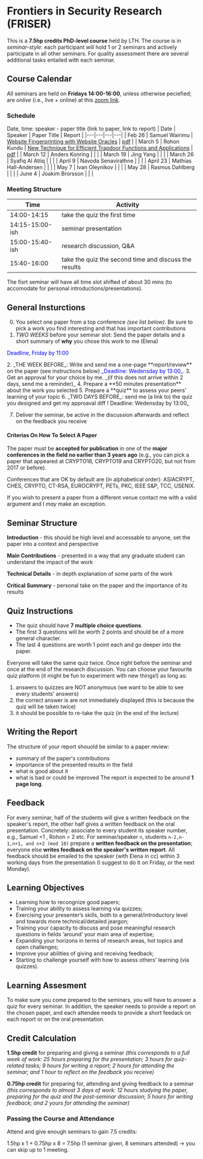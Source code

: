 # Frontiers in Security Research (FRISER)
This is a **7.5hp credits PhD-level course** held by LTH. The course is in *seminar-style*: each participant will hold 1 or 2 seminars and actively participate in all other seminars. For quality assessment there are several additional tasks entailed with each seminar.

## Course Calendar
All seminars are held on **Fridays 14:00-16:00**, unless otherwise peciefied; are *onlive* (i.e., live + online) at this [zoom link](https://lu-se.zoom.us/j/68780371625).

### Schedule
Date, time: speaker - paper title (link to paper, link to report)
| Date  | Speaker  | Paper Title  | Report  | 
|---|---|---|---|
| Feb 26  | Samuel Wairimu  | [Website Fingerprinting with Website Oracles](https://content.sciendo.com/downloadpdf/journals/popets/2020/1/article-p235.xml)  | [pdf](https://github.com/epagnin/frontiers-in-security-research/blob/main/Website%20Fingerprinting%20with%20Website%20Oracles%20-%20Report.pdf)  |
| March 5  | Rohon Kundu  | [New Technique for Efficient Trapdoor Functions and Applications](https://link.springer.com/content/pdf/10.1007%2F978-3-030-17659-4_2.pdf)  | [pdf](https://github.com/epagnin/frontiers-in-security-research/blob/main/New%20Techniques%20%20-%20Report.pdf)  |
| March 12  | Anders Konring  |   |   |
| March 19  | Jing Yang  |   |   |
| March 26  | Syafiq Al Atiiq |   |   |
| April 9  | Navoda Senavirathne  |   |   |
| April 23  | Mathias Hall-Andersen  |   |   |
| May 7  | Ivan Oleynikov  |   |   |
| May 28  | Rasmus Dahlberg  |   |   |
| June 4  | Joakim Brorsson  |   |   |

### Meeting Structure
| Time  | Activity  | 
|---|---|
| 14:00-14:15 | take the quiz the first time |
| 14:15-15:00-ish | seminar presentation |
|15:00-15:40-ish | research discussion, Q&A |
|15:40-16:00 | take the quiz the second time and discuss the results |

The fisrt seminar will have all time slot shifted of about 30 mins (to accomodate for personal introductions/presentations).

## General Insturctions
0. You select one paper from a top conference _(see list below)_. Be sure to pick a work you find interesting and that has important contributions
1. _TWO WEEKS_ before your seminar slot: Send the paper details and a short summary of **why** you chose this work to me (Elena) 
<p style='color:blue'>Deadline, Friday by 11:00</p>
2. _THE WEEK BEFORE_: Write and send me a one-page **report/review** on the paper (see instructions below) 
<span style="color:blue">_Deadline: Wedensday by 13:00_</span>.  
3. Get an approval for your choice by me. _(if this does not arrive within 2 days, send me a reminder)_
4. Prepare a **50 minutes presentation** about the work you selected
5. Prepare a **quiz** to assess your peers' learning of your topic
6. _TWO DAYS BEFORE_: send me (a link to) the quiz you designed and get my approaval 
diff ! Deadline: Wedensday by 13:00_  

7. Deliver the seminar, be active in the discussion afterwards and reflect on the feedback you receive

#### Criterias On How To Select A Paper
The paper must be **accepted for publication** in one of the **major conferences in the field no earlier than 3 years ago** 
(e.g., you can pick a paper that appeared at CRYPTO18, CRYPTO19 and CRYPTO20, but not from 2017 or before). 

Conferences that are OK by default are (in alphabetical order): 
ASIACRYPT, CHES, CRYPTO, CT-RSA, EUROCRYPT, PETs, PKC, IEEE S&P, TCC, USENIX.

If you wish to present a paper from a different venue contact me with a valid argument and I _may_ make an exception.

## Seminar Structure
**Introduction** - this should be high level and accessable to anyone, set the paper into a context and perspective

**Main Contributions** - presented in a way that any graduate student can understand the impact of the work

**Technical Details** - in depth explanation of some parts of the work

**Critical Summary** - personal take on the paper and the importance of its results

## Quiz Instructions
* The quiz should have **7 multiple choice questions**.
* The first 3 questions will be worth 2 points and should be of a more general character.
* The last 4 questions are worth 1 point each and go deeper into the paper.

Everyone will take the same quiz twice. Once right before the seminar and once at the end of the research discussion. 
You can choose your favourite quiz platform (it might be fun to experiment with new things!) as long as: 

1. answers to quizzes are NOT anonymous (we want to be able to see every students' answers)
2. the correct answer is are not immediately displayed (this is because the quiz will be taken twice)
3. it should be possible to re-take the quiz (in the end of the lecture)

## Writing the Report
The structure of your report shouold be similar to a paper review: 
- summary of the paper's contributions
- importance of the presented results in the field
- what is good about it
- what is bad or could be improved
The report is expected to be around **1 page long**.

## Feedback
For every seminar, half of the students will give a written feedback on the speaker's report, the other half gives a written feedback on the oral presentation. 
Concretely: associate to every student its speaker number, e.g., Samuel =1 , Rohon = 2 etc. 
For seminar/speaker `n`, students `n-2,n-1,n+1, and n+2 (mod 10)` prepare a **written feedback on the presentation**; everyone else **writes feedback on the speaker's written report**. All feedback should be emailed to the speaker (with Elena in cc) within 3 working days from the presentation (I suggest to do it on Friday, or the next Monday).

## Learning Objectives
* Learning how to recongnize good papers;
* Training your ability to assess learning via quizzes;
* Exercising your presenter’s skills, both to a general/introductory level and towards more technical/detailed jeargon; 
* Training your capacity to discuss and pose meaningful research questions in fields ‘around’ your main area of expertise;
* Expanding your horizons in terms of research areas, hot topics and open challenges;
* Improve your abilities of giving and receiving feedback;
* Starting to challenge yourself with how to assess others' learning (via quizzes).

## Learning Assesment 
To make sure you come prepared to the seminars, you will have to answer a quiz for every seminar. In addition, the speaker needs to provide a report on the chosen paper, and each attendee needs to provide a short feedack on each report or on the oral presentation. 


## Credit Calculation
**1.5hp credit** for preparing and giving a seminar 
*(this corresponds to a full week of work: 25 hours preparing for the presentation; 3 hours for quiz-related tasks; 9 hours for writing a report; 2 hours for attending the seminar; and 1 hour to reflect on the feedback you receive)*

**0.75hp credit** for preparing for, attending and giving feedback to a seminar 
*(this corresponds to almost 3 days of work: 12 hours studying the paper, preparing for the quiz and the post-seminar discussion; 5 hours for writing feedback; and 2 yours for attending the seminar)* 

### Passing the Course and Attendance
Attend and give enough seminars to gain 7.5 credits:

1.5hp x 1 + 0.75hp x 8 = 7.5hp (1 seminar given, 8 seminars attended) -> you can skip up to 1 meeting.
